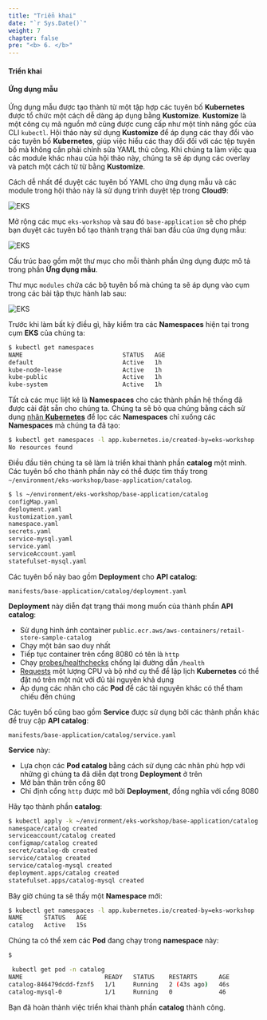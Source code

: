 ```yaml
---
title: "Triển khai"
date: "`r Sys.Date()`"
weight: 7
chapter: false
pre: "<b> 6. </b>"
---
```


#### Triển khai

#### Ứng dụng mẫu

Ứng dụng mẫu được tạo thành từ một tập hợp các tuyên bố **Kubernetes** được tổ chức một cách dễ dàng áp dụng bằng **Kustomize**. **Kustomize** là một công cụ mã nguồn mở cũng được cung cấp như một tính năng gốc của CLI `kubectl`. Hội thảo này sử dụng **Kustomize** để áp dụng các thay đổi vào các tuyên bố **Kubernetes**, giúp việc hiểu các thay đổi đối với các tệp tuyên bố mà không cần phải chỉnh sửa YAML thủ công. Khi chúng ta làm việc qua các module khác nhau của hội thảo này, chúng ta sẽ áp dụng các overlay và patch một cách từ từ bằng **Kustomize**.

Cách dễ nhất để duyệt các tuyên bố YAML cho ứng dụng mẫu và các module trong hội thảo này là sử dụng trình duyệt tệp trong **Cloud9**:

![EKS](/images//part6/00021.png?featherlight=false&width=60pc)

Mở rộng các mục `eks-workshop` và sau đó `base-application` sẽ cho phép bạn duyệt các tuyên bố tạo thành trạng thái ban đầu của ứng dụng mẫu:

![EKS](/images//part6/00022.png?featherlight=false&width=60pc)

Cấu trúc bao gồm một thư mục cho mỗi thành phần ứng dụng được mô tả trong phần **Ứng dụng mẫu**.

Thư mục `modules` chứa các bộ tuyên bố mà chúng ta sẽ áp dụng vào cụm trong các bài tập thực hành lab sau:

![EKS](/images//part6/00023.png?featherlight=false&width=60pc)

Trước khi làm bất kỳ điều gì, hãy kiểm tra các **Namespaces** hiện tại trong cụm **EKS** của chúng ta:

```bash
$ kubectl get namespaces
NAME                            STATUS   AGE
default                         Active   1h
kube-node-lease                 Active   1h
kube-public                     Active   1h
kube-system                     Active   1h
```

Tất cả các mục liệt kê là **Namespaces** cho các thành phần hệ thống đã được cài đặt sẵn cho chúng ta. Chúng ta sẽ bỏ qua chúng bằng cách sử dụng [nhãn **Kubernetes**](https://kubernetes.io/docs/concepts/overview/working-with-objects/labels/) để lọc các **Namespaces** chỉ xuống các **Namespaces** mà chúng ta đã tạo:

```bash
$ kubectl get namespaces -l app.kubernetes.io/created-by=eks-workshop
No resources found
```

Điều đầu tiên chúng ta sẽ làm là triển khai thành phần **catalog** một mình. Các tuyên bố cho thành phần này có thể được tìm thấy trong `~/environment/eks-workshop/base-application/catalog`.

```bash
$ ls ~/environment/eks-workshop/base-application/catalog
configMap.yaml
deployment.yaml
kustomization.yaml
namespace.yaml
secrets.yaml
service-mysql.yaml
service.yaml
serviceAccount.yaml
statefulset-mysql.yaml
```

Các tuyên bố này bao gồm **Deployment** cho **API catalog**:

```file
manifests/base-application/catalog/deployment.yaml
```

**Deployment** này diễn đạt trạng thái mong muốn của thành phần **API catalog**:

- Sử dụng hình ảnh container `public.ecr.aws/aws-containers/retail-store-sample-catalog`
- Chạy một bản sao duy nhất
- Tiếp tục container trên cổng 8080 có tên là `http`
- Chạy [probes/healthchecks](https://kubernetes.io/docs/tasks/configure-pod-container/configure-liveness-readiness-startup-probes/) chống lại đường dẫn `/health`
- [Requests](https://kubernetes.io/docs/concepts/configuration/manage-resources-containers/) một lượng CPU và bộ nhớ cụ thể để lập lịch **Kubernetes** có thể đặt nó trên một nút với đủ tài nguyên khả dụng
- Áp dụng các nhãn cho các **Pod** để các tài nguyên khác có thể tham chiếu đến chúng

Các tuyên bố cũng bao gồm **Service** được sử dụng bởi các thành phần khác để truy cập **API catalog**:

```file
manifests/base-application/catalog/service.yaml
```

**Service** này:

- Lựa chọn các **Pod catalog** bằng cách sử dụng các nhãn phù hợp với những gì chúng ta đã diễn đạt trong **Deployment** ở trên
- Mở bản thân trên cổng 80
- Chỉ định cổng `http` được mở bởi **Deployment**, đồng nghĩa với cổng 8080

Hãy tạo thành phần **catalog**:

```bash
$ kubectl apply -k ~/environment/eks-workshop/base-application/catalog
namespace/catalog created
serviceaccount/catalog created
configmap/catalog created
secret/catalog-db created
service/catalog created
service/catalog-mysql created
deployment.apps/catalog created
statefulset.apps/catalog-mysql created
```

Bây giờ chúng ta sẽ thấy một **Namespace** mới:

```bash
$ kubectl get namespaces -l app.kubernetes.io/created-by=eks-workshop
NAME      STATUS   AGE
catalog   Active   15s
```

Chúng ta có thể xem các **Pod** đang chạy trong **namespace** này:

```bash
$

 kubectl get pod -n catalog
NAME                       READY   STATUS    RESTARTS      AGE
catalog-846479dcdd-fznf5   1/1     Running   2 (43s ago)   46s
catalog-mysql-0            1/1     Running   0             46
```

Bạn đã hoàn thành việc triển khai thành phần **catalog** thành công.